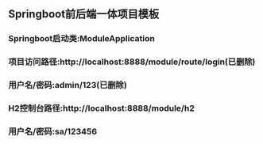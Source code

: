 ## Springboot前后端一体项目模板
### Springboot启动类:ModuleApplication
### 项目访问路径:http://localhost:8888/module/route/login(已删除)
### 用户名/密码:admin/123(已删除)
### H2控制台路径:http://localhost:8888/module/h2
### 用户名/密码:sa/123456

